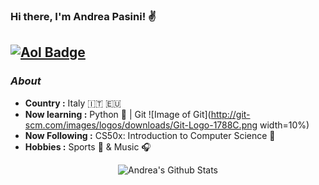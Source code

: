 ### Hi there, I'm Andrea Pasini! :v:

[![Aol Badge](https://img.shields.io/badge/-andrea.pasini@aol.com-000000?style=flat-square&logo=Aol&logoColor=white&link=mailto:andrea.pasini@aol.com)](mailto:andrea.pasini@aol.com)
---------------------------------------------------------------------------------------------------------------------------------------------------------------------------------
### <i>About</i>

-  **Country :** Italy 🇮🇹 🇪🇺 
-  **Now learning :** Python 🐍 | Git ![Image of Git](http://git-scm.com/images/logos/downloads/Git-Logo-1788C.png width=10%)
-  **Now Following :** CS50x: Introduction to Computer Science :floppy_disk:
-  **Hobbies :** Sports :basketball:  & Music :headphones:

<p align="center">
  <img alt="Andrea's Github Stats" src="https://github-readme-stats.vercel.app/api?username=Andrea-Pasini&show_icons=true&theme=radical">
</p>
